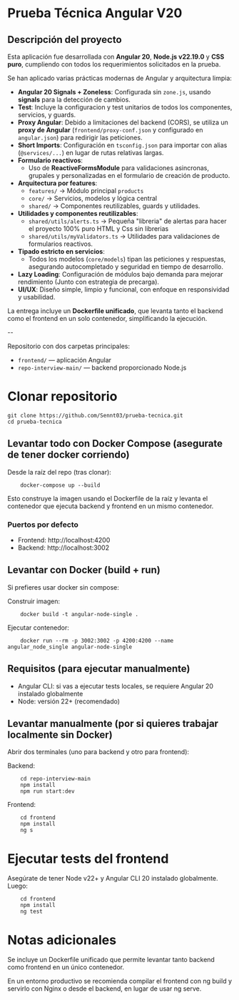 # Prueba Técnica Angular V20

## Descripción del proyecto

Esta aplicación fue desarrollada con **Angular 20**, **Node.js v22.19.0** y **CSS puro**, cumpliendo con todos los requerimientos solicitados en la prueba.

Se han aplicado varias prácticas modernas de Angular y arquitectura limpia:

- **Angular 20 Signals + Zoneless**: Configurada sin `zone.js`, usando **signals** para la detección de cambios.
- **Test**: Incluye la configuracion y test unitarios de todos los componentes, servicios, y guards.
- **Proxy Angular**: Debido a limitaciones del backend (CORS), se utiliza un **proxy de Angular** (`frontend/proxy-conf.json` y configurado en `angular.json`) para redirigir las peticiones.
- **Short Imports**: Configuración en `tsconfig.json` para importar con alias (`@services/...`) en lugar de rutas relativas largas. 
- **Formulario reactivos**:
  - Uso de **ReactiveFormsModule** para validaciones asincronas, grupales y personalizadas en el formulario de creación de producto.
- **Arquitectura por features**:
  - `features/` → Módulo principal `products`  
  - `core/` → Servicios, modelos y lógica central  
  - `shared/` → Componentes reutilizables, guards y utilidades.  
- **Utilidades y componentes reutilizables**:
  - `shared/utils/alerts.ts` → Pequeña "libreria" de alertas para hacer el proyecto 100% puro HTML y Css sin librerias  
  - `shared/utils/myValidators.ts` → Utilidades para validaciones de formularios reactivos.
- **Tipado estricto en servicios**:  
  - Todos los modelos (`core/models`) tipan las peticiones y respuestas, asegurando autocompletado y seguridad en tiempo de desarrollo.
- **Lazy Loading**: Configuración de módulos bajo demanda para mejorar rendimiento (Junto con estrategia de precarga).
- **UI/UX**: Diseño simple, limpio y funcional, con enfoque en responsividad y usabilidad.  

La entrega incluye un **Dockerfile unificado**, que levanta tanto el backend como el frontend en un solo contenedor, simplificando la ejecución.

--

Repositorio con dos carpetas principales:
- `frontend/` — aplicación Angular
- `repo-interview-main/` — backend proporcionado Node.js

# Clonar repositorio
```
git clone https://github.com/Sennt03/prueba-tecnica.git
cd prueba-tecnica
```

## Levantar todo con Docker Compose (asegurate de tener docker corriendo)
Desde la raíz del repo (tras clonar):
```
    docker-compose up --build
```

Esto construye la imagen usando el Dockerfile de la raíz y levanta el contenedor que ejecuta backend y frontend en un mismo contenedor.

### Puertos por defecto
- Frontend: http://localhost:4200
- Backend:  http://localhost:3002

## Levantar con Docker (build + run)
Si prefieres usar docker sin compose:

Construir imagen:
```
    docker build -t angular-node-single .
```

Ejecutar contenedor:
```
    docker run --rm -p 3002:3002 -p 4200:4200 --name angular_node_single angular-node-single
```

## Requisitos (para ejecutar manualmente)
- Angular CLI: si vas a ejecutar tests locales, se requiere Angular 20 instalado globalmente
- Node: versión 22+ (recomendado)

## Levantar manualmente (por si quieres trabajar localmente sin Docker)
Abrir dos terminales (uno para backend y otro para frontend):

Backend:
```
    cd repo-interview-main
    npm install
    npm run start:dev
```

Frontend:
```
    cd frontend
    npm install
    ng s
```

# Ejecutar tests del frontend
Asegúrate de tener Node v22+ y Angular CLI 20 instalado globalmente. 
    Luego:
```
    cd frontend
    npm install
    ng test
```

# Notas adicionales

Se incluye un Dockerfile unificado que permite levantar tanto backend como frontend en un único contenedor.

En un entorno productivo se recomienda compilar el frontend con ng build y servirlo con Nginx o desde el backend, en lugar de usar ng serve.